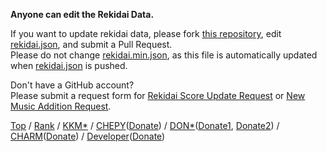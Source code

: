 **Anyone can edit the Rekidai Data.**

If you want to update rekidai data, please fork [this repository](https://github.com/rekidai-info/rekidai-info.github.io), edit [rekidai.json](rekidai.json), and submit a Pull Request.  
Please do not change [rekidai.min.json](rekidai.min.json), as this file is automatically updated when [rekidai.json](rekidai.json) is pushed.

Don't have a GitHub account?  
Please submit a request form for [Rekidai Score Update Request](https://forms.gle/wqrRh1ow6uaREy286) or [New Music Addition Request](https://forms.gle/SDkmfUcTC5zLsGPD6).

[Top](https://rekidai-info.github.io/) / [Rank](https://rekidai-info.github.io/#rank) / [KKM*](https://www.youtube.com/channel/UCKYQ3LNcSoxXJB6IlZiYU5A) / [CHEPY](https://www.youtube.com/channel/UCoK-bEjP7R93N-rIz-4G9JA)([Donate](https://toon.at/donate/637741368394473819)) / [DON*](https://www.youtube.com/c/MACAODIIDX)([Donate1](https://streamlabs.com/macaodiidx), [Donate2](https://toon.at/donate/macaod_iidx)) / [CHARM](https://www.youtube.com/channel/UCGlQnUCwUI0kl31denBkrEQ)([Donate](https://toon.at/donate/iidx_charm)) / [Developer](https://twitter.com/rekidai_info)([Donate](https://amzn.to/3jqk39S))
